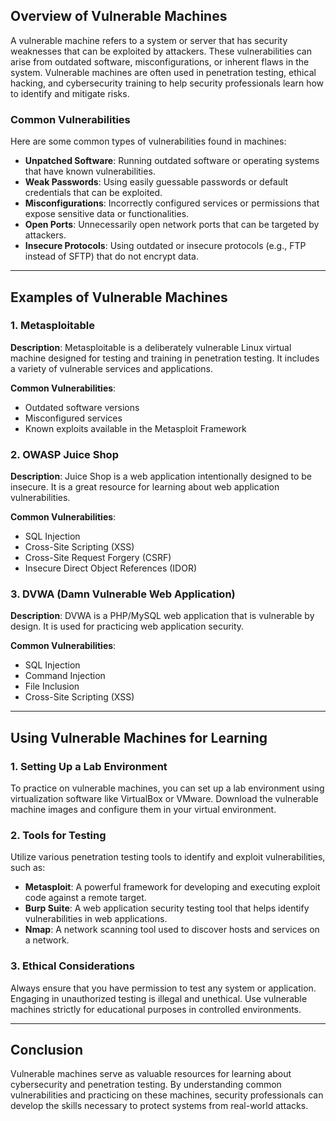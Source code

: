 ## Overview of Vulnerable Machines

A vulnerable machine refers to a system or server that has security weaknesses that can be exploited by attackers. These vulnerabilities can arise from outdated software, misconfigurations, or inherent flaws in the system. Vulnerable machines are often used in penetration testing, ethical hacking, and cybersecurity training to help security professionals learn how to identify and mitigate risks.

### Common Vulnerabilities

Here are some common types of vulnerabilities found in machines:

- **Unpatched Software**: Running outdated software or operating systems that have known vulnerabilities.
- **Weak Passwords**: Using easily guessable passwords or default credentials that can be exploited.
- **Misconfigurations**: Incorrectly configured services or permissions that expose sensitive data or functionalities.
- **Open Ports**: Unnecessarily open network ports that can be targeted by attackers.
- **Insecure Protocols**: Using outdated or insecure protocols (e.g., FTP instead of SFTP) that do not encrypt data.

<hr>

## Examples of Vulnerable Machines

### 1. Metasploitable

**Description**: Metasploitable is a deliberately vulnerable Linux virtual machine designed for testing and training in penetration testing. It includes a variety of vulnerable services and applications.

**Common Vulnerabilities**:
- Outdated software versions
- Misconfigured services
- Known exploits available in the Metasploit Framework

### 2. OWASP Juice Shop

**Description**: Juice Shop is a web application intentionally designed to be insecure. It is a great resource for learning about web application vulnerabilities.

**Common Vulnerabilities**:
- SQL Injection
- Cross-Site Scripting (XSS)
- Cross-Site Request Forgery (CSRF)
- Insecure Direct Object References (IDOR)

### 3. DVWA (Damn Vulnerable Web Application)

**Description**: DVWA is a PHP/MySQL web application that is vulnerable by design. It is used for practicing web application security.

**Common Vulnerabilities**:
- SQL Injection
- Command Injection
- File Inclusion
- Cross-Site Scripting (XSS)

<hr>

## Using Vulnerable Machines for Learning

### 1. Setting Up a Lab Environment

To practice on vulnerable machines, you can set up a lab environment using virtualization software like VirtualBox or VMware. Download the vulnerable machine images and configure them in your virtual environment.

### 2. Tools for Testing

Utilize various penetration testing tools to identify and exploit vulnerabilities, such as:

- **Metasploit**: A powerful framework for developing and executing exploit code against a remote target.
- **Burp Suite**: A web application security testing tool that helps identify vulnerabilities in web applications.
- **Nmap**: A network scanning tool used to discover hosts and services on a network.

### 3. Ethical Considerations

Always ensure that you have permission to test any system or application. Engaging in unauthorized testing is illegal and unethical. Use vulnerable machines strictly for educational purposes in controlled environments.

<hr>

## Conclusion

Vulnerable machines serve as valuable resources for learning about cybersecurity and penetration testing. By understanding common vulnerabilities and practicing on these machines, security professionals can develop the skills necessary to protect systems from real-world attacks.
